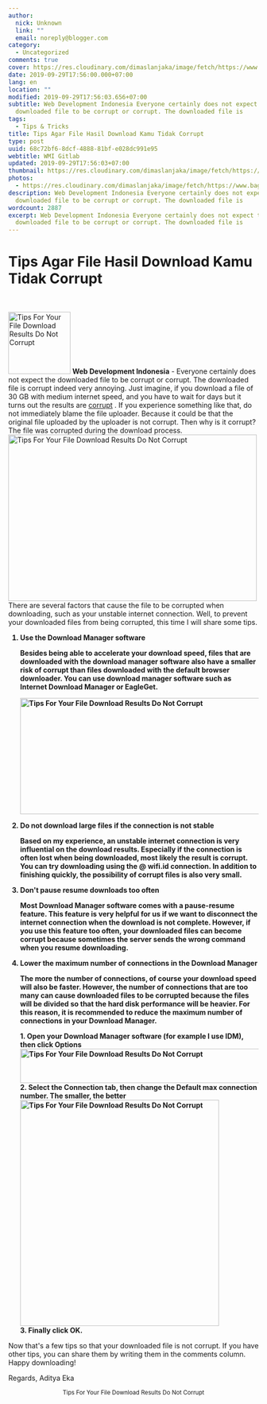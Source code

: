 ```yaml
---
author:
  nick: Unknown
  link: ""
  email: noreply@blogger.com
category:
  - Uncategorized
comments: true
cover: https://res.cloudinary.com/dimaslanjaka/image/fetch/https://www.bagas31.com/wp-content/uploads/2016/04/Corrupt.png
date: 2019-09-29T17:56:00.000+07:00
lang: en
location: ""
modified: 2019-09-29T17:56:03.656+07:00
subtitle: Web Development Indonesia Everyone certainly does not expect the
  downloaded file to be corrupt or corrupt. The downloaded file is
tags:
  - Tips & Tricks
title: Tips Agar File Hasil Download Kamu Tidak Corrupt
type: post
uuid: 68c72bf6-8dcf-4888-81bf-e028dc991e95
webtitle: WMI Gitlab
updated: 2019-09-29T17:56:03+07:00
thumbnail: https://res.cloudinary.com/dimaslanjaka/image/fetch/https://www.bagas31.com/wp-content/uploads/2016/04/Corrupt.png
photos:
  - https://res.cloudinary.com/dimaslanjaka/image/fetch/https://www.bagas31.com/wp-content/uploads/2016/04/Corrupt.png
description: Web Development Indonesia Everyone certainly does not expect the
  downloaded file to be corrupt or corrupt. The downloaded file is
wordcount: 2887
excerpt: Web Development Indonesia Everyone certainly does not expect the
  downloaded file to be corrupt or corrupt. The downloaded file is
---
```


<h1 for="title" class="notranslate">Tips Agar File Hasil Download Kamu Tidak Corrupt</h1><div id="A-G-C" date="23 Sep 2019 10:56:37"><div id="agcontent"><div class="post_content entry-content"><div class="cumplung"><br></div><p><img src="https://res.cloudinary.com/dimaslanjaka/image/fetch/https://www.bagas31.com/wp-content/uploads/2016/04/Corrupt.png" alt="Tips For Your File Download Results Do Not Corrupt" width="125" height="125" class="alignleft size-full wp-image-13765"> <span class="notranslate"> <strong>Web Development Indonesia</strong> - Everyone certainly does not expect the downloaded file to be corrupt or corrupt.</span> <span class="notranslate"> The downloaded file is corrupt indeed very annoying.</span> <span class="notranslate"> Just imagine, if you download a file of 30 GB with medium internet speed, and you have to wait for days but it turns out the results are <a href="https://web-manajemen.blogspot.com/p/search.html?q=tips%20agar%20file%20hasil%20download%20kamu%20tidak%20corrupt" target="_blank" rel="noopener" class="notranslate">corrupt</a> .</span> <span class="notranslate"> If you experience something like that, do not immediately blame the file uploader.</span> <span class="notranslate"> Because it could be that the original file uploaded by the uploader is not corrupt.</span> <span class="notranslate"> Then why is it corrupt?</span> <span class="notranslate"> The file was corrupted during the download process.</span> <br><img src="https://res.cloudinary.com/dimaslanjaka/image/fetch/https://www.bagas31.com/wp-content/uploads/2016/04/corrupt.jpg" alt="Tips For Your File Download Results Do Not Corrupt" width="500" height="335" class="aligncenter size-full wp-image-13756"><br> <span class="notranslate"> There are several factors that cause the file to be corrupted when downloading, such as your unstable internet connection.</span> <span class="notranslate"> Well, to prevent your downloaded files from being corrupted, this time I will share some tips.</span> </p><ol style="font-weight: bold;"><li><p> <span class="notranslate"> Use the Download Manager software</span> </p><p> <span class="notranslate"> Besides being able to accelerate your download speed, files that are downloaded with the download manager software also have a smaller risk of corrupt than files downloaded with the default browser downloader.</span> <span class="notranslate"> You can use download manager software such as Internet Download Manager or EagleGet.</span> </p></li><p><img src="https://res.cloudinary.com/dimaslanjaka/image/fetch/https://www.bagas31.com/wp-content/uploads/2016/04/idm.jpg" alt="Tips For Your File Download Results Do Not Corrupt" width="500" height="234" class="aligncenter size-full wp-image-13761"></p><li><p> <span class="notranslate"> Do not download large files if the connection is not stable</span> </p><p> <span class="notranslate"> Based on my experience, an unstable internet connection is very influential on the download results.</span> <span class="notranslate"> Especially if the connection is often lost when being downloaded, most likely the result is corrupt.</span> <span class="notranslate"> You can try downloading using the @ wifi.id connection.</span> <span class="notranslate"> In addition to finishing quickly, the possibility of corrupt files is also very small.</span> </p></li><li><p> <span class="notranslate"> Don't pause resume downloads too often</span> </p><p> <span class="notranslate"> Most Download Manager software comes with a pause-resume feature.</span> <span class="notranslate"> This feature is very helpful for us if we want to disconnect the internet connection when the download is not complete.</span> <span class="notranslate"> However, if you use this feature too often, your downloaded files can become corrupt because sometimes the server sends the wrong command when you resume downloading.</span> </p></li><li><p> <span class="notranslate"> Lower the maximum number of connections in the Download Manager</span> </p><p> <span class="notranslate"> The more the number of connections, of course your download speed will also be faster.</span> <span class="notranslate"> However, the number of connections that are too many can cause downloaded files to be corrupted because the files will be divided so that the hard disk performance will be heavier.</span> <span class="notranslate"> For this reason, it is recommended to reduce the maximum number of connections in your Download Manager.</span> </p><p> <span class="notranslate"> 1. Open your Download Manager software (for example I use IDM), then click Options</span> <br><img src="https://res.cloudinary.com/dimaslanjaka/image/fetch/https://www.bagas31.com/wp-content/uploads/2016/04/5.jpg" alt="Tips For Your File Download Results Do Not Corrupt" width="500" height="69" class="aligncenter size-full wp-image-13746"><br> <span class="notranslate"> 2. Select the Connection tab, then change the Default max connection number.</span> <span class="notranslate"> The smaller, the better</span> <br><img src="https://res.cloudinary.com/dimaslanjaka/image/fetch/https://www.bagas31.com/wp-content/uploads/2016/04/6.jpg" alt="Tips For Your File Download Results Do Not Corrupt" width="400" height="455" class="aligncenter size-full wp-image-13747"><br> <span class="notranslate"> 3. Finally click OK.</span> </p></li></ol><p> <span class="notranslate"> Now that's a few tips so that your downloaded file is not corrupt.</span> <span class="notranslate"> If you have other tips, you can share them by writing them in the comments column.</span> <span class="notranslate"> Happy downloading!</span> </p><p> <span class="notranslate"> Regards, Aditya Eka</span> </p><div itemprop="publisher" itemscope="" itemtype="https://schema.org/Organization"></div></div><center> <span class="notranslate"> <small>Tips For Your File Download Results Do Not Corrupt</small></span> </center></div></div>  <script src="https://codepen.io/dimaslanjaka/pen/aQRrbR.js"></script>